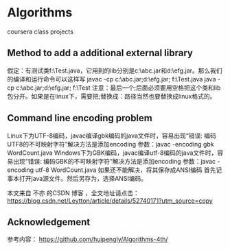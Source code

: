 # Algorithms
coursera class projects

## Method to add a additional external library
假定：有测试类f:\Test.java，它用到的lib分别是c:\abc.jar和d:\efg.jar。那么我们的编译和运行命令可以这样写
javac -cp c:\abc.jar;d:\efg.jar; f:\Test.java
java -cp c:\abc.jar;d:\efg.jar; f:\Test
注意：最后一个;后面必须要用空格把这个类和lib包分开。如果是在linux下，需要把;替换成：路径当然也要替换成linux格式的。

## Command line encoding problem
Linux下为UTF-8编码，javac编译gbk编码的java文件时，容易出现“错误: 编码UTF8的不可映射字符”解决方法是添加encoding 参数：javac -encoding gbk WordCount.java
Windows下为GBK编码，javac编译utf-8编码的java文件时，容易出现“错误: 编码GBK的不可映射字符”解决方法是添加encoding 参数：javac -encoding utf-8 WordCount.java
如果还不能解决，将其保存成ANSI编码
首先记事本打开java源文件。然后另存为，选择ANSI编码。

本文来自 不亦 的CSDN 博客 ，全文地址请点击：https://blog.csdn.net/Leytton/article/details/52740171?utm_source=copy

## Acknowledgement
参考内容：
https://github.com/huipengly/Algorithms-4th/

